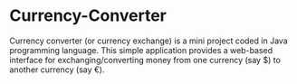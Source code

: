 # Currency-Converter
Currency converter (or currency exchange) is a mini project coded in Java programming language. This simple application provides a web-based interface for exchanging/converting money from one currency (say $) to another currency (say €).
